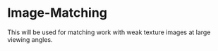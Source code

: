 # Image-Matching
This will be used for matching work with weak texture images at large viewing angles.
